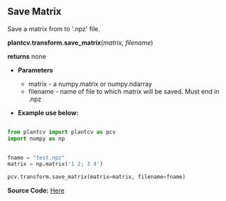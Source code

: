 ## Save Matrix

Save a matrix from to '.npz' file. 

**plantcv.transform.save_matrix**(*matrix, filename*)

**returns** none

- **Parameters**
    - matrix   - a numpy.matrix or numpy.ndarray
    - filename - name of file to which matrix will be saved. Must end in .npz
    
- **Example use below:**
    
```python

from plantcv import plantcv as pcv
import numpy as np


fname = "test.npz"
matrix = np.matrix('1 2; 3 4')

pcv.transform.save_matrix(matrix=matrix, filename=fname)

```

**Source Code:** [Here](https://github.com/danforthcenter/plantcv/blob/main/plantcv/plantcv/transform/color_correction.py)

